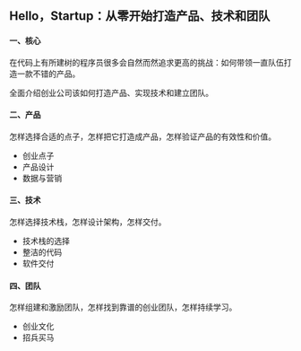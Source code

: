 ## Hello，Startup：从零开始打造产品、技术和团队

#### 一、核心

在代码上有所建树的程序员很多会自然而然追求更高的挑战：如何带领一直队伍打造一款不错的产品。

全面介绍创业公司该如何打造产品、实现技术和建立团队。

#### 二、产品

怎样选择合适的点子，怎样把它打造成产品，怎样验证产品的有效性和价值。

- 创业点子
- 产品设计
- 数据与营销

#### 三、技术

怎样选择技术栈，怎样设计架构，怎样交付。

- 技术栈的选择
- 整洁的代码
- 软件交付

#### 四、团队

怎样组建和激励团队，怎样找到靠谱的创业团队，怎样持续学习。

- 创业文化
- 招兵买马